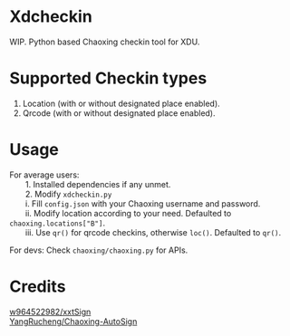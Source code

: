 # Xdcheckin
WIP.
Python based Chaoxing checkin tool for XDU.

# Supported Checkin types
1. Location (with or without designated place enabled). <br>
2. Qrcode (with or without designated place enabled).

# Usage
For average users: <br>
&emsp;&emsp;1. Installed dependencies if any unmet. <br>
&emsp;&emsp;2. Modify ```xdcheckin.py``` <br>
&emsp;&emsp;i.   Fill ```config.json``` with your Chaoxing username and password. <br>
&emsp;&emsp;ii.  Modify location according to your need. Defaulted to ```chaoxing.locations["B"]```. <br>
&emsp;&emsp;iii. Use ```qr()``` for qrcode checkins, otherwise ```loc()```. Defaulted to ```qr()```. <br>

For devs:
    Check ```chaoxing/chaoxing.py``` for APIs.

# Credits
[w964522982/xxtSign](https://github.com/w964522982/xxtSign) <br>
[YangRucheng/Chaoxing-AutoSign](https://github.com/YangRucheng/Chaoxing-AutoSign)

